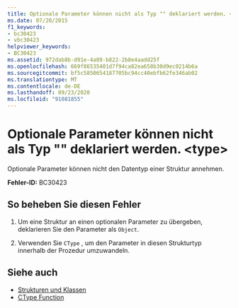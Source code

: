 ```yaml
---
title: Optionale Parameter können nicht als Typ "" deklariert werden. <type>
ms.date: 07/20/2015
f1_keywords:
- bc30423
- vbc30423
helpviewer_keywords:
- BC30423
ms.assetid: 972dab8b-d91e-4a89-b822-2b8e4aadd25f
ms.openlocfilehash: 669f86535401d7f94ca82ea658b30d9ec0214b6a
ms.sourcegitcommit: bf5c5850654187705bc94cc40ebfb62fe346ab02
ms.translationtype: MT
ms.contentlocale: de-DE
ms.lasthandoff: 09/23/2020
ms.locfileid: "91081855"
---
```

# <a name="optional-parameters-cannot-be-declared-as-the-type-type"></a>Optionale Parameter können nicht als Typ "" deklariert werden. \<type>

Optionale Parameter können nicht den Datentyp einer Struktur annehmen.  
  
 **Fehler-ID:** BC30423  
  
## <a name="to-correct-this-error"></a>So beheben Sie diesen Fehler  
  
1. Um eine Struktur an einen optionalen Parameter zu übergeben, deklarieren Sie den Parameter als `Object`.  
  
2. Verwenden Sie `CType` , um den Parameter in diesen Strukturtyp innerhalb der Prozedur umzuwandeln.  
  
## <a name="see-also"></a>Siehe auch

- [Strukturen und Klassen](../programming-guide/language-features/data-types/structures-and-classes.md)
- [CType Function](../language-reference/functions/ctype-function.md)
